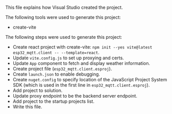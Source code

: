 This file explains how Visual Studio created the project.

The following tools were used to generate this project:
- create-vite

The following steps were used to generate this project:
- Create react project with create-vite: `npm init --yes vite@latest esp32_mqtt.client -- --template=react`.
- Update `vite.config.js` to set up proxying and certs.
- Update `App` component to fetch and display weather information.
- Create project file (`esp32_mqtt.client.esproj`).
- Create `launch.json` to enable debugging.
- Create `nuget.config` to specify location of the JavaScript Project System SDK (which is used in the first line in `esp32_mqtt.client.esproj`).
- Add project to solution.
- Update proxy endpoint to be the backend server endpoint.
- Add project to the startup projects list.
- Write this file.
